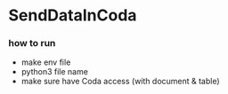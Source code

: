 # SendDataInCoda
### how to run 
- make env file
- python3 file name
- make sure have Coda access (with document & table)
